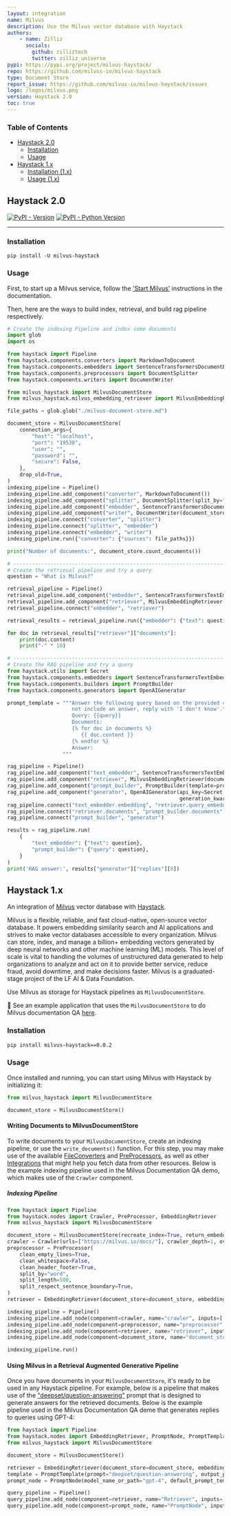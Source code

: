 ```yaml
---
layout: integration
name: Milvus
description: Use the Milvus vector database with Haystack
authors:
    - name: Zilliz 
      socials:
        github: zilliztech
        twitter: zilliz_universe
pypi: https://pypi.org/project/milvus-haystack/
repo: https://github.com/milvus-io/milvus-haystack
type: Document Store
report_issue: https://github.com/milvus-io/milvus-haystack/issues
logo: /logos/milvus.png
version: Haystack 2.0
toc: true
---
```


### Table of Contents

- [Haystack 2.0](#haystack-20)
  - [Installation](#installation)
  - [Usage](#usage)
- [Haystack 1.x](#haystack-1x)
  - [Installation (1.x)](#installation-1x)
  - [Usage (1.x)](#usage-1x)

## Haystack 2.0

[![PyPI - Version](https://img.shields.io/pypi/v/milvus-haystack.svg)](https://pypi.org/project/milvus-haystack)
[![PyPI - Python Version](https://img.shields.io/pypi/pyversions/milvus-haystack.svg)](https://pypi.org/project/milvus-haystack)

---

### Installation
```console
pip install -U milvus-haystack
```

### Usage

First, to start up a Milvus service, follow the ['Start Milvus'](https://milvus.io/docs/install_standalone-docker.md#Start-Milvus) instructions in the documentation. 

Then, here are the ways to build index, retrieval, and build rag pipeline respectively.

```py
# Create the indexing Pipeline and index some documents
import glob
import os

from haystack import Pipeline
from haystack.components.converters import MarkdownToDocument
from haystack.components.embedders import SentenceTransformersDocumentEmbedder, SentenceTransformersTextEmbedder
from haystack.components.preprocessors import DocumentSplitter
from haystack.components.writers import DocumentWriter

from milvus_haystack import MilvusDocumentStore
from milvus_haystack.milvus_embedding_retriever import MilvusEmbeddingRetriever

file_paths = glob.glob("./milvus-document-store.md")

document_store = MilvusDocumentStore(
    connection_args={
        "host": "localhost",
        "port": "19530",
        "user": "",
        "password": "",
        "secure": False,
    },
    drop_old=True,
)
indexing_pipeline = Pipeline()
indexing_pipeline.add_component("converter", MarkdownToDocument())
indexing_pipeline.add_component("splitter", DocumentSplitter(split_by="sentence", split_length=2))
indexing_pipeline.add_component("embedder", SentenceTransformersDocumentEmbedder())
indexing_pipeline.add_component("writer", DocumentWriter(document_store))
indexing_pipeline.connect("converter", "splitter")
indexing_pipeline.connect("splitter", "embedder")
indexing_pipeline.connect("embedder", "writer")
indexing_pipeline.run({"converter": {"sources": file_paths}})

print("Number of documents:", document_store.count_documents())

# ------------------------------------------------------------------------------------
# Create the retrieval pipeline and try a query
question = "What is Milvus?"

retrieval_pipeline = Pipeline()
retrieval_pipeline.add_component("embedder", SentenceTransformersTextEmbedder())
retrieval_pipeline.add_component("retriever", MilvusEmbeddingRetriever(document_store=document_store, top_k=3))
retrieval_pipeline.connect("embedder", "retriever")

retrieval_results = retrieval_pipeline.run({"embedder": {"text": question}})

for doc in retrieval_results["retriever"]["documents"]:
    print(doc.content)
    print("-" * 10)

# ------------------------------------------------------------------------------------
# Create the RAG pipeline and try a query
from haystack.utils import Secret
from haystack.components.embedders import SentenceTransformersTextEmbedder
from haystack.components.builders import PromptBuilder
from haystack.components.generators import OpenAIGenerator

prompt_template = """Answer the following query based on the provided context. If the context does
                     not include an answer, reply with 'I don't know'.\n
                     Query: {{query}}
                     Documents:
                     {% for doc in documents %}
                        {{ doc.content }}
                     {% endfor %}
                     Answer: 
                  """

rag_pipeline = Pipeline()
rag_pipeline.add_component("text_embedder", SentenceTransformersTextEmbedder())
rag_pipeline.add_component("retriever", MilvusEmbeddingRetriever(document_store=document_store, top_k=3))
rag_pipeline.add_component("prompt_builder", PromptBuilder(template=prompt_template))
rag_pipeline.add_component("generator", OpenAIGenerator(api_key=Secret.from_token(os.getenv("OPENAI_API_KEY")),
                                                        generation_kwargs={"temperature": 0}))
rag_pipeline.connect("text_embedder.embedding", "retriever.query_embedding")
rag_pipeline.connect("retriever.documents", "prompt_builder.documents")
rag_pipeline.connect("prompt_builder", "generator")

results = rag_pipeline.run(
    {
        "text_embedder": {"text": question},
        "prompt_builder": {"query": question},
    }
)
print('RAG answer:', results["generator"]["replies"][0])

```



## Haystack 1.x



An integration of [Milvus](https://milvus.io/) vector database with [Haystack](https://haystack.deepset.ai/).

Milvus is a flexible, reliable, and fast cloud-native, open-source vector database. It powers embedding similarity search and AI applications and strives to make vector databases accessible to every organization. Milvus can store, index, and manage a billion+ embedding vectors generated by deep neural networks and other machine learning (ML) models. This level of scale is vital to handling the volumes of unstructured data generated to help organizations to analyze and act on it to provide better service, reduce fraud, avoid downtime, and make decisions faster.
Milvus is a graduated-stage project of the LF AI & Data Foundation.

Use Milvus as storage for Haystack pipelines as `MilvusDocumentStore`.

🚀 See an example application that uses the `MilvusDocumentStore` to do Milvus documentation QA [here](https://github.com/TuanaCelik/milvus-documentation-qa).

### Installation

```bash
pip install milvus-haystack==0.0.2
```

### Usage

Once installed and running, you can start using Milvus with Haystack by initializing it: 

```python
from milvus_haystack import MilvusDocumentStore

document_store = MilvusDocumentStore()
```

#### Writing Documents to MilvusDocumentStore

To write documents to your `MilvusDocumentStore`, create an indexing pipeline, or use the `write_documents()` function.
For this step, you may make use of the available [FileConverters](https://docs.haystack.deepset.ai/v1.25/docs/file_converters) and [PreProcessors](https://docs.haystack.deepset.ai/v1.25/docs/preprocessor), as well as other [Integrations](/integrations) that might help you fetch data from other resources. Below is the example indexing pipeline used in the Milvus Documentation QA demo, which makes use of the `Crawler` component.

##### Indexing Pipeline

```python
from haystack import Pipeline
from haystack.nodes import Crawler, PreProcessor, EmbeddingRetriever
from milvus_haystack import MilvusDocumentStore

document_store = MilvusDocumentStore(recreate_index=True, return_embedding=True, similarity="cosine")
crawler = Crawler(urls=["https://milvus.io/docs/"], crawler_depth=1, overwrite_existing_files=True, output_dir="crawled_files")
preprocessor = PreProcessor(
    clean_empty_lines=True,
    clean_whitespace=False,
    clean_header_footer=True,
    split_by="word",
    split_length=500,
    split_respect_sentence_boundary=True,
)
retriever = EmbeddingRetriever(document_store=document_store, embedding_model="sentence-transformers/multi-qa-mpnet-base-dot-v1")

indexing_pipeline = Pipeline()
indexing_pipeline.add_node(component=crawler, name="crawler", inputs=['File'])
indexing_pipeline.add_node(component=preprocessor, name="preprocessor", inputs=['crawler'])
indexing_pipeline.add_node(component=retriever, name="retriever", inputs=['preprocessor'])
indexing_pipeline.add_node(component=document_store, name="document_store", inputs=['retriever'])

indexing_pipeline.run()
```

#### Using Milvus in a Retrieval Augmented Generative Pipeline

Once you have documents in your `MilvusDocumentStore`, it's ready to be used in any Haystack pipeline. For example, below is a pipeline that makes use of the ["deepset/question-answering"](https://prompthub.deepset.ai/?prompt=deepset%2Fquestion-answering) prompt that is designed to generate answers for the retrieved documents. Below is the example pipeline used in the Milvus Documentation QA deme that generates replies to queries using GPT-4:

```python
from haystack import Pipeline
from haystack.nodes import EmbeddingRetriever, PromptNode, PromptTemplate, AnswerParser
from milvus_haystack import MilvusDocumentStore

document_store = MilvusDocumentStore()

retriever = EmbeddingRetriever(document_store=document_store, embedding_model="sentence-transformers/multi-qa-mpnet-base-dot-v1")
template = PromptTemplate(prompt="deepset/question-answering", output_parser=AnswerParser())
prompt_node = PromptNode(model_name_or_path="gpt-4", default_prompt_template=template, api_key=YOUR_OPENAI_API_KEY, max_length=200)

query_pipeline = Pipeline()
query_pipeline.add_node(component=retriever, name="Retriever", inputs=["Query"])
query_pipeline.add_node(component=prompt_node, name="PromptNode", inputs=["Retriever"])
```
